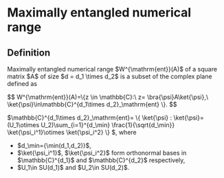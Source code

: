 Maximally entangled numerical range
===================================

Definition
----------

Maximally entangled numerical range \$W^{\\mathrm{ent}}(A)\$ of a
square matrix \$A\$ of size \$d = d_1 \\times d_2\$ is a subset of the
complex plane defined as

\$\$ W^{\\mathrm{ent}}(A)=\\{z \\in \\mathbb{C}:\\ z=
\\bra{\\psi}A\\ket{\\psi},\\ \\ket{\\psi}\\in\\mathbb{C}^{d_1\\times
d_2}\_\\mathrm{ent} \\}. \$\$

\$\\mathbb{C}^{d_1\\times d_2}\_\\mathrm{ent}= \\{ \\ket{\\psi} :
\\ket{\\psi}=(U_1\\otimes U_2)\\sum\_{i=1}^{d\_\\min}
\\frac{1}{\\sqrt{d\_\\min}} \\ket{\\psi_i^1}\\otimes \\ket{\\psi_i^2}
\\} \$, where

-   \$d\_\\min={\\min(d_1,d_2)}\$,
-   \$\\ket{\\psi_i^1}\$, \$\\ket{\\psi_i^2}\$ form orthonormal bases
    in \$\\mathbb{C}^{d_1}\$ and \$\\mathbb{C}^{d_2}\$ respectively,
-   \$U_1\\in SU(d_1)\$ and \$U_2\\in SU(d_2)\$.
